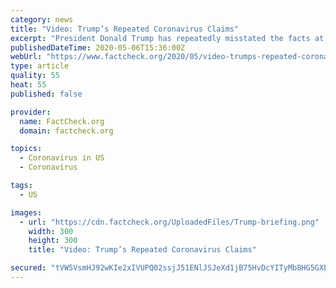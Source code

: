 ```yaml
---
category: news
title: "Video: Trump’s Repeated Coronavirus Claims"
excerpt: "President Donald Trump has repeatedly misstated the facts at the White House coronavirus briefings. In this video, we feature five examples from our story “An April Filled With Repeats.” Not a “travel ban.” At least four times in April, the president said he had imposed a “travel ban” on China or “closed the border.” But the ..."
publishedDateTime: 2020-05-06T15:36:00Z
webUrl: "https://www.factcheck.org/2020/05/video-trumps-repeated-coronavirus-claims/"
type: article
quality: 55
heat: 55
published: false

provider:
  name: FactCheck.org
  domain: factcheck.org

topics:
  - Coronavirus in US
  - Coronavirus

tags:
  - US

images:
  - url: "https://cdn.factcheck.org/UploadedFiles/Trump-briefing.png"
    width: 300
    height: 300
    title: "Video: Trump’s Repeated Coronavirus Claims"

secured: "tVW5VsmHJ92wKIe2xIVUPQ02ssjJ51ENlJSJeXd1jB75HvDcYITyMb8HG5GXPlYfbZTuofWBbqTXAz5tlqvTgpYSoaxFacrj0a4StmhAQDYbxCXrHhmkS9u7mvmAeVsZzQ+iLcpe7r5+9XgLKqG/CzaJeMY+SXHPx82p6ByWTUw0hm8Q4pzYrRuKjcDKHxeOaa3xcqp3HpwvJxVPfNhc/VN1VBvHEHmSLonvFolaSFqXK2OOONyVSYxtnP6gyxVVWJSy+lVv6Liyjy1eSfexiHUgHxDeYMR2Tj4BslqsFM85yMGoBv91oZxK4OUQiaOe;kyHq9FAlmd1zAwfTTSfzXA=="
---
```


